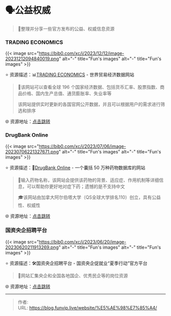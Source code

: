 # 🗣公益权威


> 🤖整理并分享一些官方发布的公益、权威信息资源
>

<!--more-->

### TRADING ECONOMICS

{{< image src="https://bib0.com/xc/i/2023/12/12/image-20231212094840019.png" alt="-"  title="Fun's images" alt="-"  title="Fun's images" >}}    

⭐️  资源描述：📊[TRADING ECONOMICS](https://zh.tradingeconomics.com/) - 世界贸易经济数据网站

>📄该网站可以查看全球 196 个国家经济数据、包括货币汇率、股票指数、商品价格、国内生产总值、通货膨胀率、失业率等
>
>该网站提供实时更新的各国官网公开数据，并且可以根据用户的需求进行筛选和排序

🌐 资源地址：[点击跳转](https://zh.tradingeconomics.com/)

### DrugBank Online

{{< image src="https://bib0.com/xc/i/2023/07/06/image-20230706221327671.png" alt="-"  title="Fun's images" alt="-"  title="Fun's images" >}}    

⭐️  资源描述：💊[DrugBank Online](https://go.drugbank.com/) - 一个囊括 50 万种药物数据库的网站

>📄输入药物名称，该网站会提供该药物的背景、适应症、作用机制等详细信息，可以帮助你更好地对症下药；遗憾的是不支持中文
>
>🎓该网站由加拿大阿尔伯塔大学（QS全球大学排名110）创立，具有公益性、权威性

🌐 资源地址：[点击跳转](https://go.drugbank.com/)

### 国资央企招聘平台

{{< image src="https://bib0.com/xc/i/2023/06/20/image-20230620211913269.png" alt="-"  title="Fun's images" alt="-"  title="Fun's images" >}}    

⭐️  资源描述：🛠国资央企招聘平台 - 国资央企促就业“夏季行动”官方平台

>📄网站汇集央企和全国各地国企、优秀民企等的岗位资源

🌐 资源地址：[点击跳转](https://cujiuye.iguopin.com/)


---

> 作者:   
> URL: https://blog.funvip.live/website/%E5%AE%98%E7%85%A4/  

